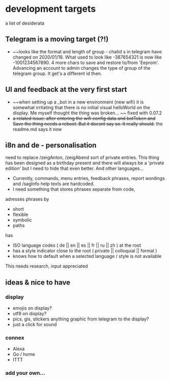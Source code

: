 # development targets
a list of desiderata

## Telegram is a moving target (?!)
- ~~looks like the format and length of group - chatid s in telegram have changed on 2020/01/18. What used to look like -387654321 is now like -1001234567890. 4 more chars to save and restore to/from 'Eeprom'. 
Advancing an account to admin changes the type of group of  the telegram group. It get's a different id then. 

## UI and feedback at the very first start
- ~~when setting up a _bot in a new environment (new wifi) it is somewhat irritating that there is no initial visual helloWorld on the display. Me myself thought the thing was broken... ~~
fixed with 0.07.2
- ~~a related issue: after entering the wifi config data and botToken and Save the thing needs a reboot. But it doesnt say so. It really should.~~
the readme.md says it now

## i8n and de - personalisation
need to replace /zeigAnton, /zeigAbend sort of private entries. This thing has been designed as a birthday present and there will always be a 'private edition' but I need to hide that even better. And other languages...
- Currently, commands, menu entries, feedback phrases, report wordings  and /sagInfo help texts are hardcoded. 
- I need something that stores phrases separate from code, 

adresses phrases by 
- short 
- flexible 
- symbolic
- paths

has
- ISO language codes ( de || en || es || fr || ru || zh ) at the root
- has a style indicator close to the root ( private || colloquial || formal )
- knows how to default when a selected language / style is not available

This needs research, input appreciated

## ideas & nice to have
### display
- emojis on display?
- utf8 on display?
- pics, gis, stickers anything graphic from telegram to the display?
- just a click for sound

### connex
- Alexa 
- Go / home 
- ITTT

### add your own...

